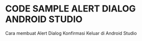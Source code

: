 # CODE SAMPLE ALERT DIALOG ANDROID STUDIO
Cara membuat Alert Dialog Konfirmasi Keluar di Android Studio
